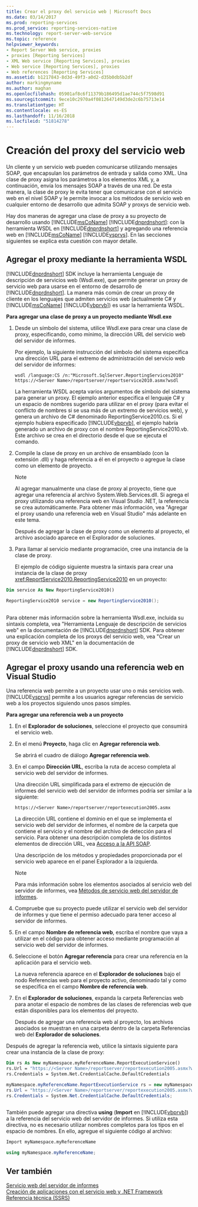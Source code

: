 ```yaml
---
title: Crear el proxy del servicio web | Microsoft Docs
ms.date: 03/14/2017
ms.prod: reporting-services
ms.prod_service: reporting-services-native
ms.technology: report-server-web-service
ms.topic: reference
helpviewer_keywords:
- Report Server Web service, proxies
- proxies [Reporting Services]
- XML Web service [Reporting Services], proxies
- Web service [Reporting Services], proxies
- Web references [Reporting Services]
ms.assetid: b1217843-8d3d-49f3-a0d2-d35b0db5b2df
author: markingmyname
ms.author: maghan
ms.openlocfilehash: 05901af8c6f11379b186495d1ae744c5f7598d91
ms.sourcegitcommit: 9ece10c2970a4f0812647149d3de2c6b75713e14
ms.translationtype: HT
ms.contentlocale: es-ES
ms.lasthandoff: 11/16/2018
ms.locfileid: "51814278"
---
```

# <a name="creating-the-web-service-proxy"></a>Creación del proxy del servicio web
  Un cliente y un servicio web pueden comunicarse utilizando mensajes SOAP, que encapsulan los parámetros de entrada y salida como XML. Una clase de proxy asigna los parámetros a los elementos XML y, a continuación, envía los mensajes SOAP a través de una red. De esta manera, la clase de proxy le evita tener que comunicarse con el servicio web en el nivel SOAP y le permite invocar a los métodos de servicio web en cualquier entorno de desarrollo que admita SOAP y proxys de servicio web.  
  
 Hay dos maneras de agregar una clase de proxy a su proyecto de desarrollo usando [!INCLUDE[msCoName](../../../includes/msconame-md.md)] [!INCLUDE[dnprdnshort](../../../includes/dnprdnshort-md.md)]: con la herramienta WSDL en [!INCLUDE[dnprdnshort](../../../includes/dnprdnshort-md.md)] y agregando una referencia web en [!INCLUDE[msCoName](../../../includes/msconame-md.md)] [!INCLUDE[vsprvs](../../../includes/vsprvs-md.md)]. En las secciones siguientes se explica esta cuestión con mayor detalle.  
  
## <a name="adding-the-proxy-using-the-wsdl-tool"></a>Agregar el proxy mediante la herramienta WSDL  
 [!INCLUDE[dnprdnshort](../../../includes/dnprdnshort-md.md)] SDK incluye la herramienta Lenguaje de descripción de servicios web (Wsdl.exe), que permite generar un proxy de servicio web para usarse en el entorno de desarrollo de [!INCLUDE[dnprdnshort](../../../includes/dnprdnshort-md.md)]. La manera más común de crear un proxy de cliente en los lenguajes que admiten servicios web (actualmente C# y [!INCLUDE[msCoName](../../../includes/msconame-md.md)] [!INCLUDE[vbprvb](../../../includes/vbprvb-md.md)]) es usar la herramienta WSDL.  
  
 **Para agregar una clase de proxy a un proyecto mediante Wsdl.exe**  
  
1.  Desde un símbolo del sistema, utilice Wsdl.exe para crear una clase de proxy, especificando, como mínimo, la dirección URL del servicio web del servidor de informes.  
  
     Por ejemplo, la siguiente instrucción del símbolo del sistema especifica una dirección URL para el extremo de administración del servicio web del servidor de informes:  
  
    ```  
    wsdl /language:CS /n:"Microsoft.SqlServer.ReportingServices2010" https://<Server Name>/reportserver/reportservice2010.asmx?wsdl  
    ```  
  
     La herramienta WSDL acepta varios argumentos de símbolo del sistema para generar un proxy. El ejemplo anterior especifica el lenguaje C# y un espacio de nombres sugerido para utilizar en el proxy (para evitar el conflicto de nombres si se usa más de un extremo de servicios web), y genera un archivo de C# denominado ReportingService2010.cs. Si el ejemplo hubiera especificado [!INCLUDE[vbprvb](../../../includes/vbprvb-md.md)], el ejemplo habría generado un archivo de proxy con el nombre ReportingService2010.vb. Este archivo se crea en el directorio desde el que se ejecuta el comando.  
  
2.  Compile la clase de proxy en un archivo de ensamblado (con la extensión .dll) y haga referencia a él en el proyecto o agregue la clase como un elemento de proyecto.  
  
    > [!NOTE]  
    >  Al agregar manualmente una clase de proxy al proyecto, tiene que agregar una referencia al archivo System.Web.Services.dll. Si agrega el proxy utilizando una referencia web en Visual Studio .NET, la referencia se crea automáticamente. Para obtener más información, vea "Agregar el proxy usando una referencia web en Visual Studio" más adelante en este tema.  
  
     Después de agregar la clase de proxy como un elemento al proyecto, el archivo asociado aparece en el Explorador de soluciones.  
  
3.  Para llamar al servicio mediante programación, cree una instancia de la clase de proxy.  
  
     El ejemplo de código siguiente muestra la sintaxis para crear una instancia de la clase de proxy <xref:ReportService2010.ReportingService2010> en un proyecto:  
  
```vb  
Dim service As New ReportingService2010()  
```  
  
```csharp  
ReportingService2010 service = new ReportingService2010();  
  
```  
  
 Para obtener más información sobre la herramienta Wsdl.exe, incluida su sintaxis completa, vea "Herramienta Lenguaje de descripción de servicios web" en la documentación de [!INCLUDE[dnprdnshort](../../../includes/dnprdnshort-md.md)] SDK. Para obtener una explicación completa de los proxys del servicio web, vea "Crear un proxy de servicio web XML" en la documentación de [!INCLUDE[dnprdnshort](../../../includes/dnprdnshort-md.md)] SDK.  
  
## <a name="adding-the-proxy-using-a-web-reference-in-visual-studio"></a>Agregar el proxy usando una referencia web en Visual Studio  
 Una referencia web permite a un proyecto usar uno o más servicios web. [!INCLUDE[vsprvs](../../../includes/vsprvs-md.md)] permite a los usuarios agregar referencias de servicio web a los proyectos siguiendo unos pasos simples.  
  
 **Para agregar una referencia web a un proyecto**  
  
1.  En el **Explorador de soluciones**, seleccione el proyecto que consumirá el servicio web.  
  
2.  En el menú **Proyecto**, haga clic en **Agregar referencia web**.  
  
     Se abrirá el cuadro de diálogo **Agregar referencia web**.  
  
3.  En el campo **Dirección URL**, escriba la ruta de acceso completa al servicio web del servidor de informes.  
  
     Una dirección URL simplificada para el extremo de ejecución de informes del servicio web del servidor de informes podría ser similar a la siguiente:  
  
    ```  
    https://<Server Name>/reportserver/reportexecution2005.asmx  
    ```  
  
     La dirección URL contiene el dominio en el que se implementa el servicio web del servidor de informes, el nombre de la carpeta que contiene el servicio y el nombre del archivo de detección para el servicio. Para obtener una descripción completa de los distintos elementos de dirección URL, vea [Acceso a la API SOAP](../../../reporting-services/report-server-web-service/accessing-the-soap-api.md).  
  
     Una descripción de los métodos y propiedades proporcionada por el servicio web aparece en el panel Explorador a la izquierda.  
  
    > [!NOTE]  
    >  Para más información sobre los elementos asociados al servicio web del servidor de informes, vea [Métodos de servicio web del servidor de informes](../../../reporting-services/report-server-web-service/methods/report-server-web-service-methods.md).  
  
4.  Compruebe que su proyecto puede utilizar el servicio web del servidor de informes y que tiene el permiso adecuado para tener acceso al servidor de informes.  
  
5.  En el campo **Nombre de referencia web**, escriba el nombre que vaya a utilizar en el código para obtener acceso mediante programación al servicio web del servidor de informes.  
  
6.  Seleccione el botón **Agregar referencia** para crear una referencia en la aplicación para el servicio web.  
  
     La nueva referencia aparece en el **Explorador de soluciones** bajo el nodo Referencias web para el proyecto activo, denominado tal y como se especifica en el campo **Nombre de referencia web**.  
  
7.  En el **Explorador de soluciones**, expanda la carpeta Referencias web para anotar el espacio de nombres de las clases de referencias web que están disponibles para los elementos del proyecto.  
  
     Después de agregar una referencia web al proyecto, los archivos asociados se muestran en una carpeta dentro de la carpeta Referencias web del **Explorador de soluciones**.  
  
 Después de agregar la referencia web, utilice la sintaxis siguiente para crear una instancia de la clase de proxy:  
  
```vb  
Dim rs As New myNamespace.myReferenceName.ReportExecutionService()  
rs.Url = "https://<Server Name>/reportserver/reportexecution2005.asmx?wsdl"  
rs.Credentials = System.Net.CredentialCache.DefaultCredentials  
```  
  
```csharp  
myNamespace.myReferenceName.ReportExecutionService rs = new myNamespace.myReferenceName.ReportExecutionService();  
rs.Url = "https://<Server Name>/reportserver/reportexecution2005.asmx?wsdl";  
rs.Credentials = System.Net.CredentialCache.DefaultCredentials;  
  
```  
  
 También puede agregar una directiva **using** (**Import** en [!INCLUDE[vbprvb](../../../includes/vbprvb-md.md)]) a la referencia del servicio web del servidor de informes. Si utiliza esta directiva, no es necesario utilizar nombres completos para los tipos en el espacio de nombres. En ello, agregue el siguiente código al archivo:  
  
```vb  
Import myNamespace.myReferenceName  
```  
  
```csharp  
using myNamespace.myReferenceName;  
```  
  
## <a name="see-also"></a>Ver también  
 [Servicio web del servidor de informes](../../../reporting-services/report-server-web-service/report-server-web-service.md)   
 [Creación de aplicaciones con el servicio web y .NET Framework](../../../reporting-services/report-server-web-service/net-framework/building-applications-using-the-web-service-and-the-net-framework.md)   
 [Referencia técnica &#40;SSRS&#41;](../../../reporting-services/technical-reference-ssrs.md)  
  
  
